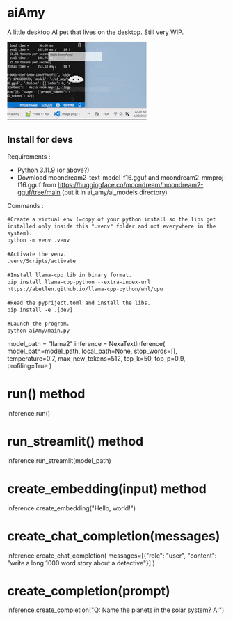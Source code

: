 # aiAmy

A little desktop AI pet that lives on the desktop. Still very WIP.

![Amy the desktop pet saying "Hello from Amy!" and answering "I'm fine" to "how are you".](amy_for_readme.gif)


## Install for devs
Requirements :
- Python 3.11.9 (or above?)
- Download moondream2-text-model-f16.gguf and moondream2-mmproj-f16.gguf from https://huggingface.co/moondream/moondream2-gguf/tree/main (put it in ai_amy/ai_models directory)

Commands :
```
#Create a virtual env (=copy of your python install so the libs get installed only inside this ".venv" folder and not everywhere in the system).
python -m venv .venv

#Activate the venv.
.venv/Scripts/activate

#Install llama-cpp lib in binary format.
pip install llama-cpp-python --extra-index-url https://abetlen.github.io/llama-cpp-python/whl/cpu

#Read the pypriject.toml and install the libs.
pip install -e .[dev]

#Launch the program.
python aiAmy/main.py
```

model_path = "llama2"
inference = NexaTextInference(
    model_path=model_path,
    local_path=None,
    stop_words=[],
    temperature=0.7,
    max_new_tokens=512,
    top_k=50,
    top_p=0.9,
    profiling=True
)

# run() method
inference.run()

# run_streamlit() method
inference.run_streamlit(model_path)

# create_embedding(input) method
inference.create_embedding("Hello, world!")

# create_chat_completion(messages)
inference.create_chat_completion(
    messages=[{"role": "user", "content": "write a long 1000 word story about a detective"}]
)

# create_completion(prompt)
inference.create_completion("Q: Name the planets in the solar system? A:")